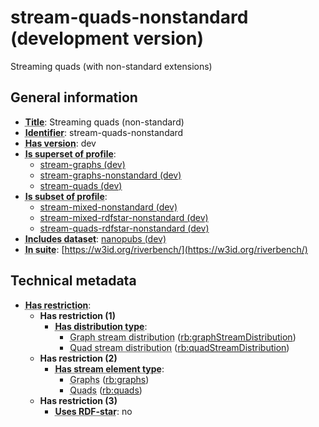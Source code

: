 # stream-quads-nonstandard (development version)

Streaming quads (with non-standard extensions)

## General information

- **<abbr title="A name given to the resource.">Title</abbr>**: Streaming quads (non-standard)
- **<abbr title="An unambiguous reference to the resource within a given context.">Identifier</abbr>**: stream-quads-nonstandard
- **<abbr title="Version tag of an artifact">Has version</abbr>**: dev
- **<abbr title="Indicates that this profile contains all datasets of the other profile">Is superset of profile</abbr>**: 
    - [stream-graphs (dev)](https://w3id.org/riverbench/profiles/stream-graphs/dev)
    - [stream-graphs-nonstandard (dev)](https://w3id.org/riverbench/profiles/stream-graphs-nonstandard/dev)
    - [stream-quads (dev)](https://w3id.org/riverbench/profiles/stream-quads/dev)
- **<abbr title="Indicates that this profile's datasets are all in the other profile">Is subset of profile</abbr>**: 
    - [stream-mixed-nonstandard (dev)](https://w3id.org/riverbench/profiles/stream-mixed-nonstandard/dev)
    - [stream-mixed-rdfstar-nonstandard (dev)](https://w3id.org/riverbench/profiles/stream-mixed-rdfstar-nonstandard/dev)
    - [stream-quads-rdfstar-nonstandard (dev)](https://w3id.org/riverbench/profiles/stream-quads-rdfstar-nonstandard/dev)
- **<abbr title="Indicates which datasets are included in the profile">Includes dataset</abbr>**: [nanopubs (dev)](https://w3id.org/riverbench/datasets/nanopubs/dev)
- **<abbr title="Indicates the benchmark suite to which a dataset or profile belongs">In suite</abbr>**: [https://w3id.org/riverbench/](https://w3id.org/riverbench/)

## Technical metadata

- **<abbr title="Has profile restriction. The restrictions are joined with the AND operator.">Has restriction</abbr>**: 
    - **Has restriction (1)**    
        - **<abbr title="Indicates the type of RiverBench dataset distribution">Has distribution type</abbr>**:     
            - <abbr title="The dataset is distributed as a stream of named RDF graphs.">Graph stream distribution</abbr> ([rb:graphStreamDistribution](https://w3id.org/riverbench/schema/metadata#graphStreamDistribution))
            - <abbr title="The dataset is distributed as a stream of RDF quads.">Quad stream distribution</abbr> ([rb:quadStreamDistribution](https://w3id.org/riverbench/schema/metadata#quadStreamDistribution))
    - **Has restriction (2)**    
        - **<abbr title="Indicates the type of contents of each stream element">Has stream element type</abbr>**:     
            - <abbr title="Graph streams are a special case of quad streams, where each element contains exactly one named RDF graph.">Graphs</abbr> ([rb:graphs](https://w3id.org/riverbench/schema/metadata#graphs))
            - <abbr title="Quad streams consist of elements, where each element is an RDF dataset.">Quads</abbr> ([rb:quads](https://w3id.org/riverbench/schema/metadata#quads))
    - **Has restriction (3)**    
        - **<abbr title="Whether the dataset uses RDF-star features.">Uses RDF-star</abbr>**: no


